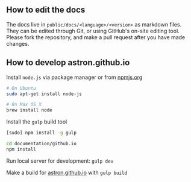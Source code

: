 ## How to edit the docs

The docs live in `public/docs/<language>/<version>` as markdown files.  
They can be edited through Git, or using GitHub's on-site editing tool.  
Please fork the repository, and make a pull request after you have made changes.

## How to develop astron.github.io

Install `node.js` via package manager or from [npmjs.org](https://npmjs.org)

```sh
# On Ubuntu
sudo apt-get install node-js

# On Max OS X
brew install node
```

Install the `gulp` build tool

```sh
[sudo] npm install -g gulp

cd documentation/github.io
npm install
```

Run local server for development: `gulp dev`

Make a build for [astron.github.io](https://astron.github.io) with `gulp build`
